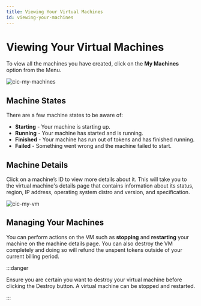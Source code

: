 ```yaml
---
title: Viewing Your Virtual Machines
id: viewing-your-machines
---
```


# Viewing Your Virtual Machines

To view all the machines you have created, click on the **My Machines** option from the Menu. 

![cic-my-machines](@site/static/img/cic-my-machines.png)

## Machine States

There are a few machine states to be aware of: 

- **Starting** - Your machine is starting up.
- **Running** - Your machine has started and is running.
- **Finished** - Your machine has run out of tokens and has finished running.
- **Failed** - Something went wrong and the machine failed to start.

## Machine Details

Click on a machine’s ID to view more details about it. This will take you to the virtual machine's details page that contains information about its status, region, IP address, operating system distro and version, and specification. 

![cic-my-vm](@site/static/img/cic-my-vm.png)

## Managing Your Machines

You can perform actions on the VM such as **stopping** and **restarting** your machine on the machine details page. You can also destroy the VM completely and doing so will refund the unspent tokens outside of your current billing period.

:::danger

Ensure you are certain you want to destroy your virtual machine before clicking the Destroy button. A virtual machine can be stopped and restarted. 

:::